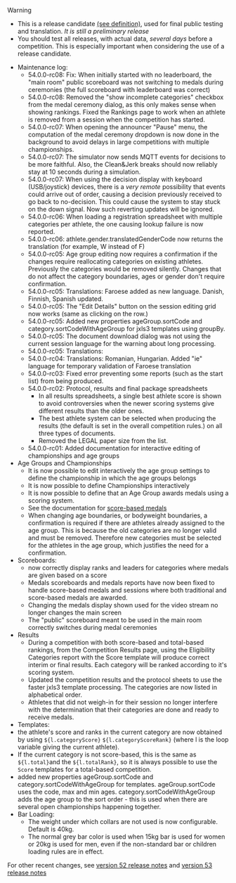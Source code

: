 > [!WARNING]
>
> - This is a release candidate [(see definition)](https://en.wikipedia.org/wiki/Software_release_life_cycle#Release_candidate), used for final public testing and translation. *It is still a preliminary release*
> - You should test all releases, with actual data, *several days* before a competition. This is especially important when considering the use of a release candidate.

- Maintenance log:
  - 54.0.0-rc08: Fix: When initially started with no leaderboard, the "main room" public scoreboard was not switching to medals during ceremonies (the full scoreboard with leaderboard was correct)
  - 54.0.0-rc08: Removed the "show incomplete categories" checkbox from the medal ceremony dialog, as this only makes sense when showing rankings.  Fixed the Rankings page to work when an athlete is removed from a session when the competition has started.
  - 54.0.0-rc07: When opening the announcer "Pause" menu, the computation of the medal ceremony dropdown is now done in the background to avoid delays in large competitions with multiple championships.
  - 54.0.0-rc07: The simulator now sends MQTT events for decisions to be more faithful.  Also, the Clean&Jerk breaks should now reliably stay at 10 seconds during a simulation.
  - 54.0.0-rc07: When using the decision display with keyboard (USB/joystick) devices, there is a *very remote* possibility that events could arrive out of order, causing a decision previously received to go back to no-decision.  This could cause the system to stay stuck on the down signal.  Now such reverting updates will be ignored.
  - 54.0.0-rc06: When loading a registration spreadsheet with multiple categories per athlete, the one causing lookup failure is now reported.
  - 54.0.0-rc06: athlete.gender.translatedGenderCode now returns the translation (for example, W instead of F)
  - 54.0.0-rc05: Age group editing now requires a confirmation if the changes require reallocating categories on existing athletes.  Previously the categories would be removed silently. Changes that do not affect the category boundaries, ages or gender don't require confirmation.
  - 54.0.0-rc05: Translations: Faroese added as new language. Danish, Finnish, Spanish updated.
  - 54.0.0-rc05: The "Edit Details" button on the session editing grid now works (same as clicking on the row.)
  - 54.0.0-rc05: Added new properties ageGroup.sortCode and category.sortCodeWithAgeGroup for jxls3 templates using groupBy.
  - 54.0.0-rc05: The document download dialog was not using the current session language for the warning about long processing.
  - 54.0.0-rc05: Translations: 
  - 54.0.0-rc04: Translations: Romanian, Hungarian. Added "ie" language for temporary validation of Faroese translation
  - 54.0.0-rc03: Fixed error preventing some reports (such as the start list) from being produced.
  - 54.0.0-rc02: Protocol, results and final package spreadsheets
    - In all results spreadsheets, a single best athlete score is shown to avoid controversies when the newer scoring systems give different results than the older ones.  
    - The best athlete system can be selected when producing the results (the default is set in the overall competition rules.) on all three types of documents.
    - Removed the LEGAL paper size from the list.
  - 54.0.0-rc01: Added documentation for interactive editing of championships and age groups
- Age Groups and Championships
  - It is now possible to edit interactively the age group settings to define the championship in which the age groups belongs
  - It is now possible to define Championships interactively
  - It is now possible to define that an Age Group awards medals using a scoring system.
  - See the documentation for [score-based medals](https://jflamy.github.io/owlcms4/#/ScoreBasedCompetitions)
  - When changing age boundaries, or bodyweight boundaries, a confirmation is required if there are athletes already assigned to the age group.  This is because the old categories are no longer valid and must be removed. Therefore new categories must be selected for the athletes in the age group, which justifies the need for a confirmation.
- Scoreboards:
  - now correctly display ranks and leaders for categories where medals are given based on a score 
  - Medals scoreboards and medals reports have now been fixed to handle score-based medals and sessions where both traditional and score-based medals are awarded.
  - Changing the medals display shown used for the video stream no longer changes the main screen
  - The "public" scoreboard meant to be used in the main room correctly switches during medal ceremonies
- Results
  - During a competition with both score-based and total-based rankings, from the Competition Results page, using the Eligibility Categories report with the Score template will produce correct interim or final results.   Each category will be ranked according to it's scoring system.
  - Updated the competition results and the protocol sheets to use the faster jxls3 template processing. The categories are now listed in alphabetical order.
  - Athletes that did not weigh-in for their session no longer interfere with the determination that their categories are done and ready to receive medals.
-  Templates:
  - the athlete's score and ranks in the current category are now obtained by using `${l.categoryScore}` `${l.categoryScoreRank}` (where l is the loop variable giving the current athlete).  
  - If the current category is not score-based, this is the same as `${l.total}`and the `${l.totalRank}`, so it is always possible to use the `Score` templates for a total-based competition.
  - added new properties ageGroup.sortCode and category.sortCodeWithAgeGroup for templates.  ageGroup.sortCode uses the code, max and min ages.  category.sortCodeWithAgeGroup adds the age group to the sort order - this is used when there are several open championships happening together.
- Bar Loading:
  - The weight under which collars are not used is now configurable.  Default is 40kg.
  - The normal grey bar color is used when 15kg bar is used for women or 20kg is used for men, even if the non-standard bar or children loading rules are in effect.

For other recent changes, see [version 52 release notes](https://github.com/owlcms/owlcms4/releases/tag/52.0.6) and [version 53 release notes](https://github.com/owlcms/owlcms4/releases/tag/53.1.0)
